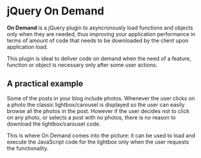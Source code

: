 # jQuery On Demand

**On Demand** is a jQuery plugin to asyncronously load functions and objects only when they are needed, thus improving your application performance in terms of amount of code that needs to be downloaded by the client upon application load.

This plugin is ideal to deliver code on demand when the need of a feature, function or object is necessary only after some user actions.

## A practical example
Some of the posts in your blog include photos. Whenever the user clicks on a photo the classic lightbox/carousel is displayed so the user can easily browse all the photos in the post. However if the user decides not to click on any photo, or selects a post with no photos, there is no reason to download the lightbox/carousel code.

This is where On Demand comes into the picture: it can be used to load and execute the JavaScript code for the lightbox only when the user requests the functionality.